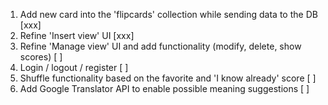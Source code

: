 1. Add new card into the 'flipcards' collection while sending data to the DB        [xxx]
2. Refine 'Insert view' UI                                                          [xxx]
3. Refine 'Manage view' UI and add functionality (modify, delete, show scores)      [   ]
4. Login / logout / register                                                        [   ]
5. Shuffle functionality based on the favorite and 'I know already' score           [   ]
6. Add Google Translator API to enable possible meaning suggestions                 [   ]